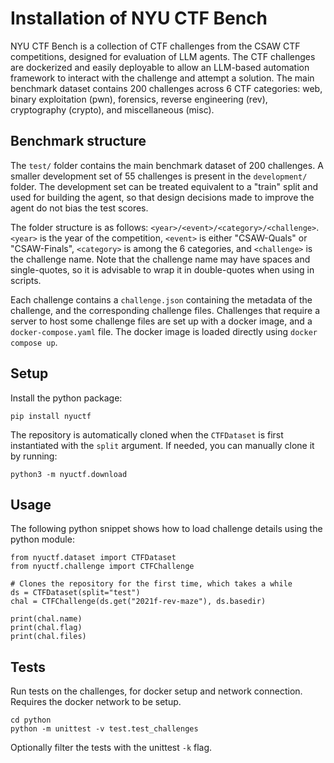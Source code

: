 # Installation of NYU CTF Bench

NYU CTF Bench is a collection of CTF challenges from the CSAW CTF competitions, designed for evaluation of LLM agents.
The CTF challenges are dockerized and easily deployable to allow an LLM-based automation framework to interact with the challenge and attempt a solution.
The main benchmark dataset contains 200 challenges across 6 CTF categories: web, binary exploitation (pwn), forensics, reverse engineering (rev), cryptography (crypto), and miscellaneous (misc).

## Benchmark structure

The `test/` folder contains the main benchmark dataset of 200 challenges. A smaller development set of 55 challenges is present in the `development/` folder.
The development set can be treated equivalent to a "train" split and used for building the agent, so that design decisions made to improve the agent do not bias the test scores.

The folder structure is as follows: `<year>/<event>/<category>/<challenge>`.
`<year>` is the year of the competition, `<event>` is either "CSAW-Quals" or "CSAW-Finals", `<category>` is among the 6 categories, and `<challenge>` is the challenge name.
Note that the challenge name may have spaces and single-quotes, so it is advisable to wrap it in double-quotes when using in scripts.

Each challenge contains a `challenge.json` containing the metadata of the challenge, and the corresponding challenge files.
Challenges that require a server to host some challenge files are set up with a docker image, and a `docker-compose.yaml` file.
The docker image is loaded directly using `docker compose up`.

## Setup 

Install the python package:

```
pip install nyuctf
```

The repository is automatically cloned when the `CTFDataset` is first instantiated with the `split` argument.
If needed, you can manually clone it by running:

```
python3 -m nyuctf.download
```

## Usage

The following python snippet shows how to load challenge details using the python module:

```
from nyuctf.dataset import CTFDataset
from nyuctf.challenge import CTFChallenge

# Clones the repository for the first time, which takes a while
ds = CTFDataset(split="test")
chal = CTFChallenge(ds.get("2021f-rev-maze"), ds.basedir)

print(chal.name)
print(chal.flag)
print(chal.files)
```

## Tests

Run tests on the challenges, for docker setup and network connection.
Requires the docker network to be setup.

```
cd python
python -m unittest -v test.test_challenges
```

Optionally filter the tests with the unittest `-k` flag.
